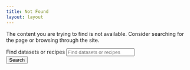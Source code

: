 ```yaml
---
title: Not Found
layout: layout
---
```

The content you are trying to find is not available. 
Consider searching for the page or browsing through the site.

<form method="GET" action="/search.html" class="form-inline" role="form">
  <div class="form-group col-sm-10">
    <label class="sr-only" for="search">Find datasets or recipes</label>
    <input class="form-control" id="search" type="text" placeholder="Find datasets or recipes" name="q">
  </div>
  <div class="col-sm-2">
    <button type="submit" class="btn btn-primary">Search</button>
  </div>
</form>